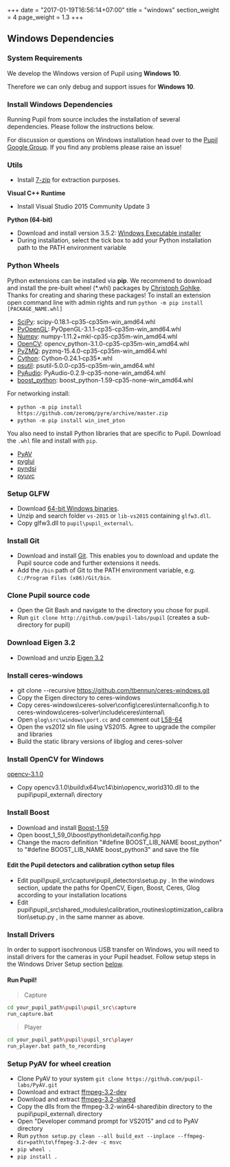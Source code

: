 +++
date = "2017-01-19T16:56:14+07:00"
title = "windows"
section_weight = 4
page_weight = 1.3
+++

## Windows Dependencies

### System Requirements

We develop the Windows version of Pupil using **Windows 10**. 

Therefore we can only debug and support issues for **Windows 10**. 

### Install Windows Dependencies

Running Pupil from source includes the installation of several dependencies. Please follow the instructions below. 

For discussion or questions on Windows installation head over to the [Pupil Google Group][google-group]. If you find any problems please raise an issue!

### Utils

* Install [7-zip](http://www.7-zip.org/download.html) for extraction purposes.

**Visual C++ Runtime**

* Install Visual Studio 2015 Community Update 3

**Python (64-bit)**

* Download and install version 3.5.2: [Windows Executable installer](https://www.python.org/download/releases/3.5.2/)
* During installation, select the tick box to add your Python installation path to the PATH environment variable

### Python Wheels

Python extensions can be installed via **pip**. We recommend to download and install the pre-built wheel (*.whl) packages by [Christoph Gohlke](http://www.lfd.uci.edu/~gohlke/pythonlibs/). Thanks for creating and sharing these packages!
To install an extension open command line with admin rights and run `python -m pip install [PACKAGE_NAME.whl]`

* [SciPy](http://www.lfd.uci.edu/~gohlke/pythonlibs/#scipy): scipy-0.18.1-cp35-cp35m-win_amd64.whl
* [PyOpenGL](http://www.lfd.uci.edu/~gohlke/pythonlibs/#pyopengl): PyOpenGL-3.1.1-cp35-cp35m-win_amd64.whl
* [Numpy](http://www.lfd.uci.edu/~gohlke/pythonlibs/#numpy): numpy-1.11.2+mkl-cp35-cp35m-win_amd64.whl
* [OpenCV](http://www.lfd.uci.edu/~gohlke/pythonlibs/#opencv): opencv_python-3.1.0-cp35-cp35m-win_amd64.whl
* [PyZMQ](http://www.lfd.uci.edu/~gohlke/pythonlibs/#pyzmq): pyzmq-15.4.0-cp35-cp35m-win_amd64.whl
* [Cython](http://www.lfd.uci.edu/~gohlke/pythonlibs/#cython): Cython‑0.24.1‑cp35*.whl
* [psutil](http://www.lfd.uci.edu/~gohlke/pythonlibs/#psutil): psutil-5.0.0-cp35-cp35m-win_amd64.whl
* [PyAudio](http://www.lfd.uci.edu/~gohlke/pythonlibs/#pyaudio): PyAudio-0.2.9-cp35-none-win_amd64.whl
* [boost_python](http://www.lfd.uci.edu/~gohlke/pythonlibs/#boost.python): boost_python-1.59-cp35-none-win_amd64.whl

For networking install:

* `python -m pip install https://github.com/zeromq/pyre/archive/master.zip`
* `python -m pip install win_inet_pton`

You also need to install Python libraries that are specific to Pupil. Download the `.whl` file and install with `pip`.

* [PyAV](https://github.com/pupil-labs/PyAV/releases/latest)
* [pyglui](https://github.com/pupil-labs/pyglui/releases/latest) 
* [pyndsi](https://github.com/pupil-labs/pyndsi/releases/latest) 
* [pyuvc](https://github.com/pupil-labs/pyuvc/releases/latest)

### Setup GLFW
* Download [64-bit Windows binaries](http://www.glfw.org/download.html).
* Unzip and search folder `vs-2015` or `lib-vs2015` containing `glfw3.dll`.
* Copy glfw3.dll to `pupil\pupil_external\`.

### Install Git

* Download and install [Git](http://git-scm.com/download/win). This enables you to download and update the Pupil source code and further extensions it needs.
* Add the `/bin` path of Git to the PATH environment variable, e.g. `C:/Program Files (x86)/Git/bin`.

### Clone Pupil source code
* Open the Git Bash and navigate to the directory you chose for pupil.
* Run `git clone http://github.com/pupil-labs/pupil` (creates a sub-directory for pupil)

### Download Eigen 3.2
* Download and unzip [Eigen 3.2](http://bitbucket.org/eigen/eigen/get/3.2.10.zip)

### Install ceres-windows
* git clone --recursive https://github.com/tbennun/ceres-windows.git
* Copy the Eigen directory to ceres-windows 
* Copy ceres-windows\ceres-solver\config\ceres\internal\config.h to ceres-windows\ceres-solver\include\ceres\internal\
* Open `glog\src\windows\port.cc` and comment out [L58-64](https://github.com/tbennun/glog/blob/7553b4193d856b4ba4e74cf064a5a70eb6a87cdd/src/windows/port.cc#L58-L64)
* Open the vs2012 sln file using VS2015. Agree to upgrade the compiler and libraries
* Build the static library versions of libglog and ceres-solver

### Install OpenCV for Windows
[opencv-3.1.0](https://sourceforge.net/projects/opencvlibrary/files/opencv-win/3.1.0/opencv-3.1.0.exe/download)

* Copy opencv3.1.0\build\x64\vc14\bin\opencv_world310.dll to the pupil\pupil_external\ directory

### Install Boost
* Download and install [Boost-1.59](https://sourceforge.net/projects/boost/files/boost-binaries/1.59.0/boost_1_59_0-msvc-14.0-64.exe/download)
* Open boost_1_59_0\boost\python\detail\config.hpp
* Change the macro definition "#define BOOST_LIB_NAME boost_python" to "#define BOOST_LIB_NAME boost_python3" and save the file

#### Edit the Pupil detectors and calibration cython setup files

* Edit pupil\pupil_src\capture\pupil_detectors\setup.py . In the windows section, update the paths for OpenCV, Eigen, Boost, Ceres, Glog according to your installation locations
* Edit pupil\pupil_src\shared_modules\calibration_routines\optimization_calibration\setup.py , in the same manner as above.

### Install Drivers 
In order to support isochronous USB transfer on Windows, you will need to install drivers for the cameras in your Pupil headset. Follow setup steps in the Windows Driver Setup section [below](#windows-driver-setup).

#### Run Pupil!
> Capture

```bash
cd your_pupil_path\pupil\pupil_src\capture
run_capture.bat
```

> Player

```bash
cd your_pupil_path\pupil\pupil_src\player
run_player.bat path_to_recording
```

### Setup PyAV for wheel creation
* Clone PyAV to your system `git clone https://github.com/pupil-labs/PyAV.git`
* Download and extract [ffmpeg-3.2-dev](http://ffmpeg.zeranoe.com/builds/win64/dev/ffmpeg-3.2-win64-dev.zip) 
* Download and extract [ffmpeg-3.2-shared](http://ffmpeg.zeranoe.com/builds/win64/shared/ffmpeg-3.2-win64-shared.zip)
* Copy the dlls from the ffmpeg-3.2-win64-shared\bin directory to the pupil\pupil_external\ directory
* Open "Developer command prompt for VS2015" and cd to PyAV directory
* Run `python setup.py clean --all build_ext --inplace --ffmpeg-dir=path\to\ffmpeg-3.2-dev -c msvc`
* `pip wheel .`
* `pip install .`


[google-group]: http://groups.google.com/group/pupil-discuss